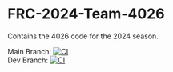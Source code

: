 # FRC-2024-Team-4026
Contains the 4026 code for the 2024 season.

Main Branch: [![CI](https://github.com/Decatur-Robotics/FRC-2024-Team-4026/actions/workflows/buildtest.yml/badge.svg)](https://github.com/Decatur-Robotics/FRC-2024-Team-4026/actions/workflows/buildtest.yml)<br>
Dev Branch: [![CI](https://github.com/Decatur-Robotics/FRC-2024-Team-4026/actions/workflows/buildtest.yml/badge.svg?branch=dev)](https://github.com/Decatur-Robotics/FRC-2024-Team-4026/actions/workflows/buildtest.yml)